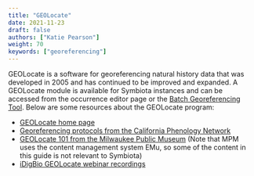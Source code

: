 ```yaml
---
title: "GEOLocate"
date: 2021-11-23
draft: false
authors: ["Katie Pearson"]
weight: 70
keywords: ["georeferencing"]
---
```


GEOLocate is a software for georeferencing natural history data that was developed in 2005 and has continued to be improved and expanded. A GEOLocate module is available for Symbiota instances and can be accessed from the occurrence editor page or the [Batch Georeferencing Tool](https://biokic.github.io/symbiota-docs/editor/georeference/batch/). Below are some resources about the GEOLocate program:

* [GEOLocate home page](https://www.geo-locate.org/)
* [Georeferencing protocols from the California Phenology Network](https://www.capturingcaliforniasflowers.org/georeferencing-protocols-and-guides.html)
* [GEOLocate 101 from the Milwaukee Public Museum](https://tdwg.github.io/esp/georeferencing/workflows/MPM-GeoLocate-101_2020.pdf) (Note that MPM uses the content management system EMu, so some of the content in this guide is not relevant to Symbiota)
* [iDigBio GEOLocate webinar recordings](https://www.idigbio.org/wiki/index.php/Small_Herbarium_Interest_Group#Upcoming_Webinars_and_Meetings)
